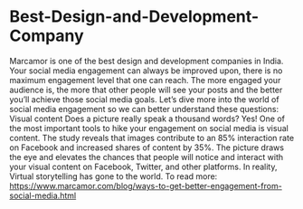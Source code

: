 # Best-Design-and-Development-Company
Marcamor is one of the best design and development companies in India. Your social media engagement can always be improved upon, there is no maximum engagement level that one can reach. The more engaged your audience is, the more that other people will see your posts and the better you’ll achieve those social media goals. Let’s dive more into the world of social media engagement so we can better understand these questions:  Visual content Does a picture really speak a thousand words? Yes! One of the most important tools to hike your engagement on social media is visual content. The study reveals that images contribute to an 85% interaction rate on Facebook and increased shares of content by 35%. The picture draws the eye and elevates the chances that people will notice and interact with your visual content on Facebook, Twitter, and other platforms. In reality, Virtual storytelling has gone to the world. To read more: https://www.marcamor.com/blog/ways-to-get-better-engagement-from-social-media.html
